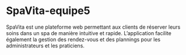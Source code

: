 # SpaVita-equipe5
SpaVita est une plateforme web permettant aux clients de réserver leurs soins dans un spa de manière intuitive et rapide. L’application facilite également la gestion des rendez-vous et des plannings pour les administrateurs et les praticiens.
